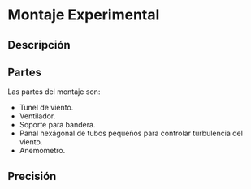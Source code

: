 # Montaje Experimental

## Descripción

## Partes
Las partes del montaje son:
* Tunel de viento.
* Ventilador.
* Soporte para bandera.
* Panal hexágonal de tubos pequeños para controlar turbulencia del viento.
* Anemometro.

## Precisión
